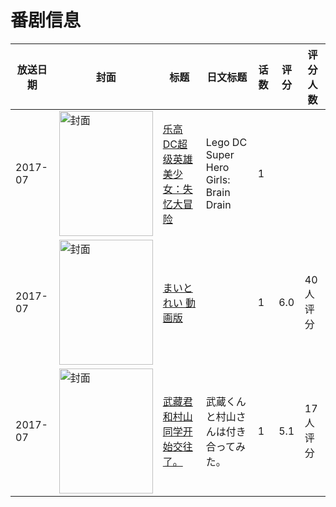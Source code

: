 # 番剧信息

|放送日期|封面|标题|日文标题|话数|评分|评分人数|
|---|---|---|---|---|---|---|
|2017-07|<img src="//lain.bgm.tv/pic/cover/c/3c/ae/246665_n63qK.jpg" alt="封面" style="width:150px;height:200px;object-fit:cover;">|[乐高DC超级英雄美少女：失忆大冒险](https://bangumi.tv/subject/246665)|Lego DC Super Hero Girls: Brain Drain|1|||
|2017-07|<img src="/img/no_icon_subject.png" alt="封面" style="width:150px;height:200px;object-fit:cover;">|[まいとれい 動画版](https://bangumi.tv/subject/233220)||1|6.0|40人评分|
|2017-07|<img src="//lain.bgm.tv/pic/cover/c/8d/3d/219834_UqcsG.jpg" alt="封面" style="width:150px;height:200px;object-fit:cover;">|[武藏君和村山同学开始交往了。](https://bangumi.tv/subject/219834)|武蔵くんと村山さんは付き合ってみた。|1|5.1|17人评分|
